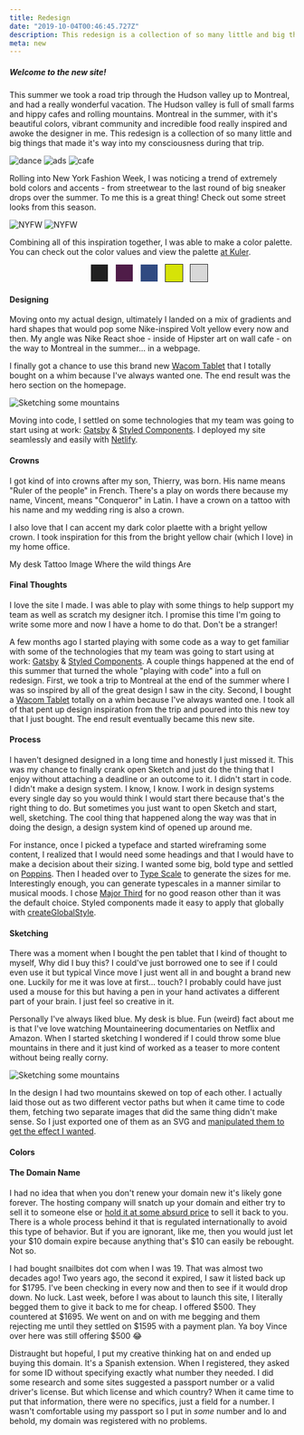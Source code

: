 ```yaml
---
title: Redesign
date: "2019-10-04T00:46:45.727Z"
description: This redesign is a collection of so many little and big things that made it's way into my consciousness during that trip.
meta: new
---
```


##### Welcome to the new site!

This summer we took a road trip through the Hudson valley up to Montreal, and had a really wonderful vacation. The Hudson valley is full of small farms and hippy cafes and rolling mountains. Montreal in the summer, with it's beautiful colors, vibrant community and incredible food really inspired and awoke the designer in me. This redesign is a collection of so many little and big things that made it's way into my consciousness during that trip.

![dance](./dance.png)
![ads](./ads.png)
![cafe](./cafe.png)

Rolling into New York Fashion Week, I was noticing a trend of extremely bold colors and accents - from streetwear to the last round of big sneaker drops over the summer. To me this is a great thing! Check out some street looks from this season.

![NYFW](./nyfw.png) 
![NYFW](./react.jpg)

Combining all of this inspiration together, I was able to make a color palette. You can check out the color values and view the palette [at Kuler](https://color.adobe.com/Redesign-color-theme-13425637).

<style>
/* Color Theme Swatches in Hex */
.Redesign-1-hex { background-color: #202020; }
.Redesign-2-hex { background-color: #4F1C48; }
.Redesign-3-hex { background-color: #304A81; }
.Redesign-4-hex { background-color: #D6E307; }
.Redesign-5-hex { background-color: #D8D8D8; }
.box { margin-right: 10px; display: inline-block; width: 30px; height: 30px;}
</style>

<div style="text-align: center">
    <div class="box Redesign-1-hex"></div>
    <div class="box Redesign-2-hex"></div>
    <div class="box Redesign-3-hex"></div>
    <div class="box Redesign-4-hex" style="outline: 1px solid #202020"></div>
    <div class="box Redesign-5-hex" style="outline: 1px solid #202020"></div>    
</div>

#### Designing
Moving onto my actual design, ultimately I landed on a mix of gradients and hard shapes that would pop some Nike-inspired Volt yellow every now and then. My angle was Nike React shoe - inside of Hipster art on wall cafe - on the way to Montreal in the summer... in a webpage.

I finally got a chance to use this brand new [Wacom Tablet](https://www.amazon.com/Wacom-Wireless-Software-Pistachio-CTL4100WLE0/dp/B079J7DCXN/) that I totally bought on a whim because I've always wanted one. The end result was the hero section on the homepage.

![Sketching some mountains](./sketch-mountains.png)

Moving into code, I settled on some technologies that my team was going to start using at work: [Gatsby](https://www.gatsbyjs.org/) & [Styled Components](styled-components.com/). I deployed my site seamlessly and easily with [Netlify](https://www.netlify.com/). 

#### Crowns

I got kind of into crowns after my son, Thierry, was born. His name means "Ruler of the people" in French. There's a play on words there because my name, Vincent, means "Conqueror" in Latin. I have a crown on a tattoo with his name and my wedding ring is also a crown.

I also love that I can accent my dark color plaette with a bright yellow crown. I took inspiration for this from the bright yellow chair (which I love) in my home office.

My desk
Tattoo Image
Where the wild things Are

#### Final Thoughts

I love the site I made. I was able to play with some things to help support my team as well as scratch my designer itch. I promise this time I'm going to write some more and now I have a home to do that. Don't be a stranger!







A few months ago I started playing with some code as a way to get familiar with some of the technologies that my team was going to start using at work: [Gatsby](https://www.gatsbyjs.org/) & [Styled Components](styled-components.com/). A couple things happened at the end of this summer that turned the whole "playing with code" into a full on redesign. First, we took a trip to Montreal at the end of the summer where I was so inspired by all of the great design I saw in the city. Second, I bought a [Wacom Tablet](https://www.amazon.com/Wacom-Wireless-Software-Pistachio-CTL4100WLE0/dp/B079J7DCXN/) totally on a whim because I've always wanted one. I took all of that pent up design inspiration from the trip and poured into this new toy that I just bought. The end result eventually became this new site.

#### Process

I haven't designed designed in a long time and honestly I just missed it. This was my chance to finally crank open Sketch and just do the thing that I enjoy without attaching a deadline or an outcome to it. I didn't start in code. I didn't make a design system. I know, I know. I work in design systems every single day so you would think I would start there because that's the right thing to do. But sometimes you just want to open Sketch and start, well, sketching. The cool thing that happened along the way was that in doing the design, a design system kind of opened up around me.

For instance, once I picked a typeface and started wireframing some content, I realized that I would need some headings and that I would have to make a decision about their sizing. I wanted some big, bold type and settled on [Poppins](https://fonts.google.com/specimen/Poppins). Then I headed over to [Type Scale](https://type-scale.com) to generate the sizes for me. Interestingly enough, you can generate typescales in a manner similar to musical moods. I chose [Major Third](https://en.wikipedia.org/wiki/Major_third) for no good reason other than it was the default choice. Styled components made it easy to apply that globally with [createGlobalStyle](https://www.styled-components.com/docs/api#createglobalstyle).

#### Sketching

There was a moment when I bought the pen tablet that I kind of thought to myself, Why did I buy this? I could've just borrowed one to see if I could even use it but typical Vince move I just went all in and bought a brand new one. Luckily for me it was love at first... touch? I probably could have just used a mouse for this but having a pen in your hand activates a different part of your brain. I just feel so creative in it.

Personally I've always liked blue. My desk is blue. Fun (weird) fact about me is that I've love watching Mountaineering documentaries on Netflix and Amazon. When I started sketching I wondered if I could throw some blue mountains in there and it just kind of worked as a teaser to more content without being really corny.

![Sketching some mountains](./sketch-mountains.png)

In the design I had two mountains skewed on top of each other. I actually laid those out as two different vector paths but when it came time to code them, fetching two separate images that did the same thing didn't make sense. So I just exported one of them as an SVG and [manipulated them to get the effect I wanted](https://github.com/snailbites/snailbites-gatsby/blob/master/src/components/mountainRange.js).

#### Colors





#### The Domain Name

I had no idea that when you don't renew your domain new it's likely gone forever. The hosting company will snatch up your domain and either try to sell it to someone else or [hold it at some absurd price](https://www.namepros.com/threads/held-hostage-by-huge-domains-advice.1023392/) to sell it back to you. There is a whole process behind it that is regulated internationally to avoid this type of behavior. But if you are ignorant, like me, then you would just let your $10 domain expire because anything that's $10 can easily be rebought. Not so.

I had bought snailbites dot com when I was 19. That was almost two decades ago! Two years ago, the second it expired, I saw it listed back up for $1795. I've been checking in every now and then to see if it would drop down. No luck. Last week, before I was about to launch this site, I literally begged them to give it back to me for cheap. I offered $500. They countered at $1695. We went on and on with me begging and them rejecting me until they settled on $1595 with a payment plan. Ya boy Vince over here was still offering \$500 😂

Distraught but hopeful, I put my creative thinking hat on and ended up buying this domain. It's a Spanish extension. When I registered, they asked for some ID without specifying exactly what number they needed. I did some research and some sites suggested a passport number or a valid driver's license. But which license and which country? When it came time to put that information, there were no specifics, just a field for a number. I wasn't comfortable using my passport so I put in _some_ number and lo and behold, my domain was registered with no problems.

